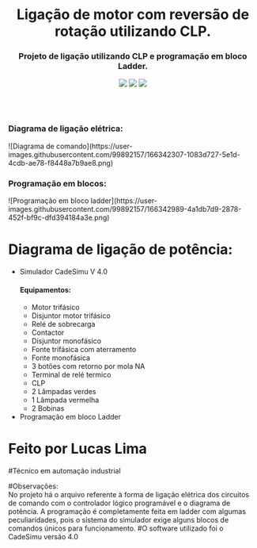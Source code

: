 <h1 align="center">Ligação de motor com reversão de rotação utilizando CLP.</h1>

<h3 align="center">Projeto de ligação utilizando CLP e programação em bloco Ladder.</h3>
<p align="center">
<img src="https://img.shields.io/badge/Status-Concluido-green"/>
<img src="https://img.shields.io/github/issues/LucasLima004/Liga-o-de-motor-com-revers-o"/>
<img src="https://img.shields.io/badge/Linguagem-Ladder-blue"/>
</p>
<br>
<br>
<h3>Diagrama de ligação elétrica:</h3>
![Diagrama de comando](https://user-images.githubusercontent.com/99892157/166342307-1083d727-5e1d-4cdb-ae78-f8448a7b9ae8.png)
<br>
<h3>Programação em blocos:</h3>
![Programação em bloco ladder](https://user-images.githubusercontent.com/99892157/166342989-4a1db7d9-2878-452f-bf9c-dfd394184a3e.png)
<h1>Diagrama de ligação de potência:</h1>


<ul>
  <li>Simulador CadeSimu V 4.0</li>
  <h4>Equipamentos:</h4>
  <ul>
     <li>Motor trifásico</li>
     <li>Disjuntor motor trifásico</li>
     <li>Relé de sobrecarga</li>
     <li>Contactor</li>
     <li>Disjuntor monofásico</li>
     <li>Fonte trifásica com aterramento</li>
     <li>Fonte monofásica</li>
     <li>3 botões com retorno por mola NA</li>
     <li>Terminal de relé termico</li>
     <li>CLP</li>
     <li>2 Lâmpadas verdes</li>
     <li>1 Lâmpada vermelha</li>
     <li>2 Bobinas</li>
  </ul>
  <li>Programação em bloco Ladder</li>
</ul>

#     Feito por Lucas Lima
#Técnico em automação industrial


#Observações:<br>
No projeto há o arquivo referente à forma de ligação elétrica dos circuitos de comando com o controlador lógico programável e o diagrama de potência.
A programação é completamente feita em ladder com algumas peculiaridades, pois o sistema do simulador exige alguns blocos de comandos únicos para funcionamento.
#O software utilizado foi o CadeSimu versão 4.0

